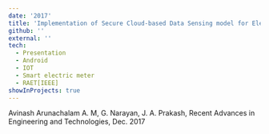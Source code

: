 ```yaml
---
date: '2017'
title: 'Implementation of Secure Cloud-based Data Sensing model for Electric Meter'
github: ''
external: ''
tech:
  - Presentation
  - Android
  - IOT
  - Smart electric meter
  - RAET[IEEE]
showInProjects: true
---
```


Avinash Arunachalam A. M, G. Narayan, J. A. Prakash, Recent Advances in Engineering and Technologies, Dec. 2017 

